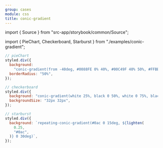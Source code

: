 ```yaml
---
group: cases
module: css
title: conic-gradient
---
```


import { Source } from "src-app/storybook/common/Source";

import { PieChart, Checkerboard, Starburst } from "./examples/conic-gradient";

<PieChart />

```jsx {4}
// pieChart
styled.div({
  background:
    "conic-gradient(from -40deg, #0088FE 0% 40%, #00C49F 40% 50%, #FFBB28 50% 70%, #FF8042 70% 100%)",
  borderRadius: "50%",
});
```

<Checkerboard />

```jsx {3}
// checkerboard
styled.div({
  background: "conic-gradient(white 25%, black 0 50%, white 0 75%, black 0)",
  backgroundSize: "32px 32px",
});
```

<Starburst />

```jsx {3}
// starburst
styled.div({
  background: `repeating-conic-gradient(#0ac 0 15deg, ${lighten(
    0.25,
    "#0ac",
  )} 0 30deg)`,
});
```

<Source path="cases/css/__storybook__/examples/conic-gradient.tsx" />
